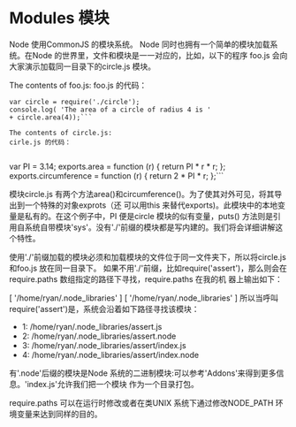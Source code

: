 # Modules 模块
Node 使用CommonJS 的模块系统。
Node 同时也拥有一个简单的模块加载系统。在Node 的世界里，文件和模块是一一对应的，比如，以下的程序
foo.js 会向大家演示加载同一目录下的circle.js 模块。


The contents of foo.js:
foo.js 的代码：


```
var circle = require('./circle');
console.log( 'The area of a circle of radius 4 is '
+ circle.area(4));```

The contents of circle.js:
cirle.js 的代码：


```
var PI = 3.14;
exports.area = function (r) {
return PI * r * r;
};
exports.circumference = function (r) {
return 2 * PI * r;
};```

模块circle.js 有两个方法area()和circumference()。为了使其对外可见，将其导出到一个特殊的对象exprots（还
可以用this 来替代exports)。此模块中的本地变量是私有的。在这个例子中，PI 便是circle 模块的似有变量，puts()
方法则是引用自系统自带模块'sys'。没有'./'前缀的模块都是写内建的。我们将会详细讲解这个特性。


使用'./'前缀加载的模块必须和加载模块的文件位于同一文件夹下，所以将circle.js 和foo.js 放在同一目录下。
如果不用'./'前缀，比如require('assert')，那么则会在require.paths 数组指定的路径下寻找，require.paths 在我的机
器上输出如下：

[ '/home/ryan/.node_libraries' ] [ '/home/ryan/.node_libraries' ]
所以当呼叫require('assert')是，系统会沿着如下路径寻找该模块：
* 1: /home/ryan/.node_libraries/assert.js
* 2: /home/ryan/.node_libraries/assert.node
* 3: /home/ryan/.node_libraries/assert/index.js
* 4: /home/ryan/.node_libraries/assert/index.node


有'.node'后缀的模块是Node 系统的二进制模块:可以参考'Addons'来得到更多信息。'index.js'允许我们把一个模块
作为一个目录打包。


require.paths 可以在运行时修改或者在类UNIX 系统下通过修改NODE_PATH 环境变量来达到同样的目的。
